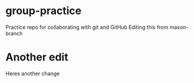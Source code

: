 # group-practice
 Practice repo for collaborating with git and GitHub
 Editing this from mason-branch
 # Another edit
 Heres another change